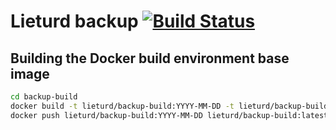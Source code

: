 # Lieturd backup [![Build Status](https://travis-ci.org/Lieturd/backup.svg?branch=master)](https://travis-ci.org/Lieturd/backup)

## Building the Docker build environment base image

```bash
cd backup-build
docker build -t lieturd/backup-build:YYYY-MM-DD -t lieturd/backup-build:latest .
docker push lieturd/backup-build:YYYY-MM-DD lieturd/backup-build:latest
```
